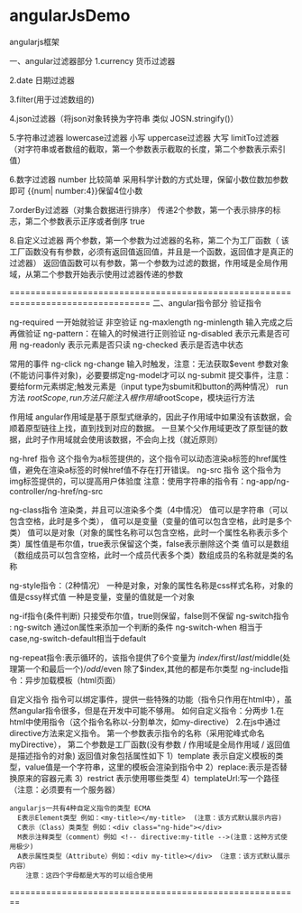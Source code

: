 # angularJsDemo
angularjs框架


一、angular过滤器部分
1.currency 货币过滤器

2.date 日期过滤器

3.filter(用于过滤数组的)

4.json过滤器（将json对象转换为字符串 类似 JOSN.stringify()）

5.字符串过滤器
   lowercase过滤器    小写
   uppercase过滤器  大写
   limitTo过滤器 （对字符串或者数组的截取，第一个参数表示截取的长度，第二个参数表示索引值）

6.数字过滤器 number
  比较简单 采用科学计数的方式处理，保留小数位数加参数即可
  {{num| number:4}}保留4位小数

7.orderBy过滤器（对集合数据进行排序）
   传递2个参数，第一个表示排序的标志，第二个参数表示正序或者倒序 true

8.自定义过滤器
  两个参数，第一个参数为过滤器的名称，第二个为工厂函数（
  该工厂函数没有有参数，必须有返回值返回值，并且是一个函数，返回值才是真正的过滤器）
  返回值函数可以有参数，第一个参数为过滤的数据，作用域是全局作用域，从第二个参数开始表示使用过滤器传递的参数


=================================================================================
二、angular指令部分
验证指令

ng-required 一开始就验证 非空验证
ng-maxlength ng-minlength 输入完成之后再做验证
ng-pattern：在输入的时候进行正则验证
ng-disabled 表示元素是否可用
ng-readonly 表示元素是否只读
ng-checked 表示是否选中状态

常用的事件
ng-click
ng-change  输入时触发，注意：无法获取$event 参数对象(不能访问事件对象)，必要要绑定ng-model才可以
ng-submit 提交事件，注意：要给form元素绑定;触发元素是（input type为sbumit和button的两种情况）
run方法 $rootScope,run方法只能注入根作用域$rootScope，模块运行方法

作用域
  angular作用域是基于原型式继承的，因此子作用域中如果没有该数据，会顺着原型链往上找，直到找到对应的数据。
  一旦某个父作用域更改了原型链的数据，此时子作用域就会使用该数据，不会向上找（就近原则）

ng-href 指令 这个指令为a标签提供的，这个指令可以动态渲染a标签的href属性值，避免在渲染a标签的时候href值不存在打开错误。
ng-src  指令 这个指令为img标签提供的，可以提高用户体验度
注意：使用字符串的指令有：ng-app/ng-controller/ng-href/ng-src

ng-class指令 渲染类，并且可以渲染多个类（4中情况）
      值可以是字符串（可以包含空格，此时是多个类），
      值可以是变量（变量的值可以包含空格，此时是多个类）
      值可以是对象（对象的属性名称可以包含空格，此时一个属性名称表示多个类）属性值是布尔值，true表示保留这个类，false表示删除这个类
      值可以是数组（数组成员可以包含空格，此时一个成员代表多个类）数组成员的名称就是类的名称

ng-style指令：（2种情况）
      一种是对象，对象的属性名称是css样式名称，对象的值是cssy样式值
      一种是变量，变量的值就是一个对象

ng-if指令(条件判断)  只接受布尔值，true则保留，false则不保留
ng-switch指令 :  ng-switch 通过on属性来添加一个判断的条件  ng-switch-when 相当于case,ng-switch-default相当于default

ng-repeat指令:表示循环的，该指令提供了6个变量为 $index/$first/$last/$middle(处理第一个和最后一个)/$odd/$even
           除了$index,其他的都是布尔类型
ng-include指令：异步加载模板（html页面）

自定义指令
     指令可以绑定事件，提供一些特殊的功能（指令只作用在html中），虽然angular指令很多，但是在开发中可能不够用。
     如何自定义指令：分两步
        1.在html中使用指令（这个指令名称以-分割单次，如my-directive）
        2.在js中通过directive方法来定义指令。
            第一个参数表示指令的名称（采用驼峰式命名myDirective），
            第二个参数是工厂函数(没有参数 / 作用域是全局作用域 / 返回值是描述指令的对象)
               返回值对象包括属性如下
               1）template 表示自定义模板的类型，value值是一个字符串，这里的模板会渲染到指令中
               2）replace:表示是否替换原来的容器元素
               3）restrict 表示使用哪些类型
               4）templateUrl:写一个路径（注意：必须要有一个服务器）

    angularjs一共有4种自定义指令的类型 ECMA
      E表示Element类型 例如：<my-title></my-title>  (注意：该方式默认展示内容)
      C表示（Class）类类型 例如：<div class="ng-hide"></div>
      M表示注释类型（comment）例如 <!-- directive:my-title -->(注意：这种方式使用极少)
      A表示属性类型（Attribute）例如：<div my-title></div> （注意：该方式默认展示内容）
        注意：这四个字母都是大写的可以组合使用



========================================================





